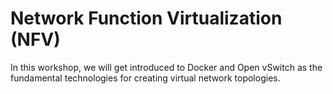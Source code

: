 # Network Function Virtualization (NFV)

In this workshop, we will get introduced to Docker and Open vSwitch as the fundamental technologies for creating
virtual network topologies. 
